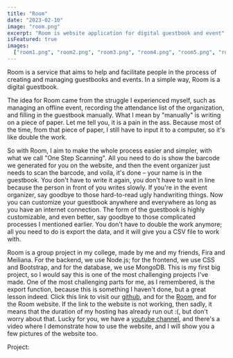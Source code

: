 ```yaml
---
title: "Room"
date: "2023-02-10"
image: "room.png"
excerpt: "Room is website application for digital guestbook and event"
isFeatured: true
images:
  ["room1.png", "room2.png", "room3.png", "room4.png", "room5.png", "room6.png"]
---
```


Room is a service that aims to help and facilitate people in the process of creating and managing guestbooks and events. In a simple way, Room is a digital guestbook.

The idea for Room came from the struggle I experienced myself, such as managing an offline event, recording the attendance list of the organization, and filling in the guestbook manually. What I mean by "manually" is writing on a piece of paper. Let me tell you, it is a pain in the ass. Because most of the time, from that piece of paper, I still have to input it to a computer, so it's like double the work.

So with Room, I aim to make the whole process easier and simpler, with what we call "One Step Scanning". All you need to do is show the barcode we generated for you on the website, and then the event organizer just needs to scan the barcode, and voila, it's done – your name is in the guestbook. You don't have to write it again, you don't have to wait in line because the person in front of you writes slowly. If you're in the event organizer, say goodbye to those hard-to-read ugly handwriting things. Now you can customize your guestbook anywhere and everywhere as long as you have an internet connection. The form of the guestbook is highly customizable, and even better, say goodbye to those complicated processes I mentioned earlier. You don't have to double the work anymore; all you need to do is export the data, and it will give you a CSV file to work with.

Room is a group project in my college, made by me and my friends, Fira and Meiliana. For the backend, we use Node.js; for the frontend, we use CSS and Bootstrap, and for the database, we use MongoDB. This is my first big project, so I would say this is one of the most challenging projects I've made. One of the most challenging parts for me, as I remembered, is the export function, because this is something I haven't done, but a great lesson indeed. Click this link to visit our [github](https://github.com/Bryan-snw/Room), and for the [Room](https://room-idn.com/), and for the Room website. If the link to the website is not working, then sadly, it means that the duration of my hosting has already run out :(, but don't worry about that. Lucky for you, we have a [youtube channel](https://www.youtube.com/@room7833), and there's a video where I demonstrate how to use the website, and I will show you a few pictures of the website too.

Project:
